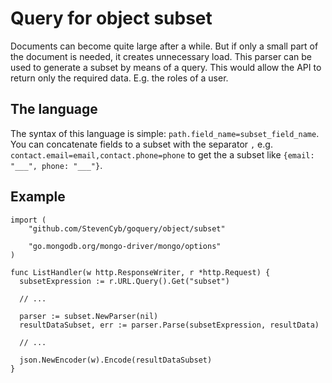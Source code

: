 # Query for object subset
Documents can become quite large after a while. 
But if only a small part of the document is needed, it creates unnecessary load.
This parser can be used to generate a subset by means of a query.
This would allow the API to return only the required data. E.g. the roles of a user.

## The language
The syntax of this language is simple: `path.field_name=subset_field_name`.
You can concatenate fields to a subset with the separator `,` e.g. `contact.email=email,contact.phone=phone` to get the a subset like `{email: "___", phone: "___"}`.

## Example
```golang
import (
	"github.com/StevenCyb/goquery/object/subset"

	"go.mongodb.org/mongo-driver/mongo/options"
)

func ListHandler(w http.ResponseWriter, r *http.Request) {
  subsetExpression := r.URL.Query().Get("subset")

  // ...

  parser := subset.NewParser(nil)
  resultDataSubset, err := parser.Parse(subsetExpression, resultData)

  // ...
  
  json.NewEncoder(w).Encode(resultDataSubset)
}
```